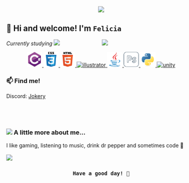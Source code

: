 <div align="center">

<img align="center" width="450" src="https://media2.giphy.com/media/v1.Y2lkPTc5MGI3NjExbnB1dmpzbTM2eHJibGt5dDZhcXVodjQwbHJzMW9xeGh6M3M3N3FsMiZlcD12MV9pbnRlcm5hbF9naWZfYnlfaWQmY3Q9cw/NfL5LsKGMqdEwN4e4e/giphy.gif">
</div>





## **🐬 Hi and welcome! I'm `Felicia`**
<img align='right' src="https://media3.giphy.com/media/v1.Y2lkPTc5MGI3NjExcGJqZzVldDh2ZXE1dTB1Y2RmeDVoMWFmeHNrY2FxdTZpZGU3M3locSZlcD12MV9pbnRlcm5hbF9naWZfYnlfaWQmY3Q9cw/ZPGmSty89CrM8Mrihq/giphy.gif" width="250">

<p><em>Currently studying
</a><img src="https://media3.giphy.com/media/v1.Y2lkPTc5MGI3NjExdWJvMmE5NGlia2F5YTdwMDFxcTc4d2Q2NThkdTFyMzF3YWIwcHEyYyZlcD12MV9pbnRlcm5hbF9naWZfYnlfaWQmY3Q9cw/1rmdDdcGOoeZnYj0VD/giphy.gif" width="20"> 
</em></p>

<!-- everything i know how to --->

<p align="center"> <a href="https://www.w3schools.com/cs/" target="_blank" rel="noreferrer"> <img src="https://raw.githubusercontent.com/devicons/devicon/master/icons/csharp/csharp-original.svg" alt="csharp" width="40" height="40"/> </a> <a href="https://www.w3schools.com/css/" target="_blank" rel="noreferrer"> <img src="https://raw.githubusercontent.com/devicons/devicon/master/icons/css3/css3-original-wordmark.svg" alt="css3" width="40" height="40"/> </a> <a href="https://www.w3.org/html/" target="_blank" rel="noreferrer"> <img src="https://raw.githubusercontent.com/devicons/devicon/master/icons/html5/html5-original-wordmark.svg" alt="html5" width="40" height="40"/> </a> <a href="https://www.adobe.com/in/products/illustrator.html" target="_blank" rel="noreferrer"> <img src="https://www.vectorlogo.zone/logos/adobe_illustrator/adobe_illustrator-icon.svg" alt="illustrator" width="40" height="40"/> </a> <a href="https://www.java.com" target="_blank" rel="noreferrer"> <img src="https://raw.githubusercontent.com/devicons/devicon/master/icons/java/java-original.svg" alt="java" width="40" height="40"/> </a> <a href="https://www.photoshop.com/en" target="_blank" rel="noreferrer"> <img src="https://raw.githubusercontent.com/devicons/devicon/master/icons/photoshop/photoshop-line.svg" alt="photoshop" width="40" height="40"/> </a> <a href="https://www.python.org" target="_blank" rel="noreferrer"> <img src="https://raw.githubusercontent.com/devicons/devicon/master/icons/python/python-original.svg" alt="python" width="40" height="40"/> </a> <a href="https://unity.com/" target="_blank" rel="noreferrer"> <img src="https://www.vectorlogo.zone/logos/unity3d/unity3d-icon.svg" alt="unity" width="40" height="40"/> </a> </p>


### 📫 Find me!
Discord: [Jokery](https://discord.com/users/363460698656735233)

<br><br>


## 
### <img src="https://media1.giphy.com/media/v1.Y2lkPTc5MGI3NjExNzFmZGNrY2pjeDRoMTFhMTFjYzZqYmFkdDBqc2xzejF5ZGdoaDRwYSZlcD12MV9pbnRlcm5hbF9naWZfYnlfaWQmY3Q9cw/EUbjRogX9LdlkHA5is/giphy.gif" width="40"> A little more about me...  
I like gaming, listening to music, drink dr pepper and sometimes code 🎐



<!-- When i made this for the first time i used this layout, so downbelow are some addons i will do later!! (psst i will never probably do it)
## **🧊 Github Stats**
 <div><a href="https://github.com/MiyagawaMizu"><img width="100" src="https://cdn.discordapp.com/attachments/1077108830862839848/1107004077621125240/105017051_p13.png"></a><div> 
<p align="center"><img width="50%" src="https://github-readme-stats.vercel.app/api?username=MiyagawaMizu&show_icons=true&count_private=true&theme=react&hide_border=true&bg_color=0D1117"/> <img width="45%" src="https://github-readme-stats.vercel.app/api/top-langs/?username=MiyagawaMizu&show_icons=true&count_private=true&theme=react&hide_border=true&bg_color=0D1117&layout=compact"/>
</p>

## **🎧 Spotify**
<p align="center">
<a href="https://spotify-github-profile.vercel.app/api/view?uid=z8vtap612j1ajql4wsyhl074i&redirect=true"><img src="https://spotify-github-profile.vercel.app/api/view?uid=z8vtap612j1ajql4wsyhl074i&cover_image=true&theme=default&show_offline=true&background_color=0d11170&interchange=false&bar_color_cover=true"></a><a href="https://open.spotify.com/user/z8vtap612j1ajql4wsyhl074i?si=6962aa5c8435476f"><img width="525" src="https://spotify-recently-played-readme.vercel.app/api?user=z8vtap612j1ajql4wsyhl074i"></a>
</p>-->



<img align="center" width="100" src="https://blahaj.quest/_next/static/media/full-flipped.fe81b97f.png">


<div align="center">

### `Have a good day! 🩵`
</div>
